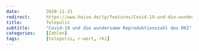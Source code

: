 ```yaml
---
date:          2020-11-21
redirect:      https://www.heise.de/tp/features/Covid-19-und-die-wundersame-Reproduktionszahl-des-RKI-4960610.html
title:         Telepolis
subtitle:      "Covid-19 und die wundersame Reproduktionszahl des RKI"
categories:    [Zahlen]
tags:          [telepolis, r-wert, rki]
---
```

